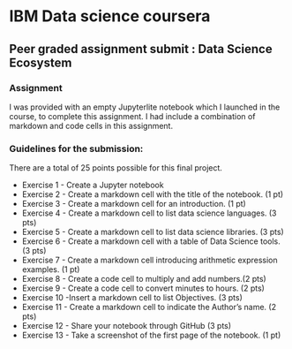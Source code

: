 # IBM Data science coursera
## Peer graded assignment submit : Data Science Ecosystem
### Assignment
I was provided with an empty Jupyterlite notebook which I launched in the course, to complete this assignment. I had include a combination of markdown and code cells in this assignment.

### Guidelines for the submission:

There are a total of 25 points possible for this final project.
- Exercise 1 - Create a Jupyter notebook
- Exercise 2 - Create a markdown cell with the title of the notebook. (1 pt)
- Exercise 3 - Create a markdown cell for an introduction. (1 pt)
- Exercise 4 - Create a markdown cell to list data science languages. (3 pts)
- Exercise 5 - Create a markdown cell to list data science libraries. (3 pts)
- Exercise 6 - Create a markdown cell with a table of Data Science tools. (3 pts)
- Exercise 7 - Create a markdown cell introducing arithmetic expression examples. (1 pt)
- Exercise 8 - Create a code cell to multiply and add numbers.(2 pts)
- Exercise 9 - Create a code cell to convert minutes to hours. (2 pts)
- Exercise 10 -Insert a markdown cell to list Objectives. (3 pts)
- Exercise 11 - Create a markdown cell to indicate the Author’s name. (2 pts)
- Exercise 12 - Share your notebook through GitHub (3 pts)
- Exercise 13 - Take a screenshot of the first page of the notebook. (1 pt)
